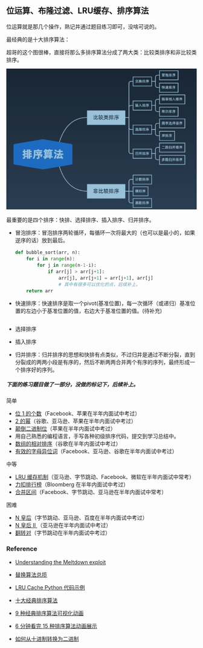 ## 位运算、布隆过滤、LRU缓存、排序算法

位运算就是那几个操作，熟记并通过题目练习即可，没啥可说的。

最经典的是十大排序算法：

超哥的这个图很棒，直接将那么多排序算法分成了两大类：比较类排序和非比较类排序。

![排序分类](sort_class.png)

最重要的是四个排序：快排、选择排序、插入排序、归并排序。

* 冒泡排序：冒泡排序两轮循环，每循环一次将最大的（也可以是最小的，如果逆序的话）放到最后。

  ````python
  def bubble_sort(arr, n):
      for i in range(n):
          for j in range(n-1-i):
              if arr[j] > arr[j+1]:
                  arr[j], arr[j+1] = arr[j+1], arr[j]
                  # 其中有很多可以优化的点，后续补上。
      return arr
  ````

  

* 快速排序：快速排序是取一个pivot(基准位置)，每一次循环（或递归）基准位置的左边小于基准位置的值，右边大于基准位置的值。(待补充)

  ````
  
  ````

  

* 选择排序

* 插入排序

* 归并排序：归并排序的思想和快排有点类似，不过归并是通过不断分裂，直到分裂成的两两小段是有序的，然后不断两两合并两个有序的序列，最终形成一个排序好的序列。

  

##### 下面的练习题目做了一部分，没做的标记下，后续补上。

简单

- [位 1 的个数](https://leetcode-cn.com/problems/number-of-1-bits/)（Facebook、苹果在半年内面试中考过）
- [2 的幂](https://leetcode-cn.com/problems/power-of-two/)（谷歌、亚马逊、苹果在半年内面试中考过）
- [颠倒二进制位](https://leetcode-cn.com/problems/reverse-bits/)（苹果在半年内面试中考过）
- 用自己熟悉的编程语言，手写各种初级排序代码，提交到学习总结中。
- [数组的相对排序](https://leetcode-cn.com/problems/relative-sort-array/)（谷歌在半年内面试中考过）
- [有效的字母异位词](https://leetcode-cn.com/problems/valid-anagram/)（Facebook、亚马逊、谷歌在半年内面试中考过）

中等

- [LRU 缓存机制](https://leetcode-cn.com/problems/lru-cache/#/)（亚马逊、字节跳动、Facebook、微软在半年内面试中常考）
- [力扣排行榜](https://leetcode-cn.com/problems/design-a-leaderboard/)（Bloomberg 在半年内面试中考过）
- [合并区间](https://leetcode-cn.com/problems/merge-intervals/)（Facebook、字节跳动、亚马逊在半年内面试中常考）

困难

- [N 皇后](https://leetcode-cn.com/problems/n-queens/description/)（字节跳动、亚马逊、百度在半年内面试中考过）
- [N 皇后 II ](https://leetcode-cn.com/problems/n-queens-ii/description/)（亚马逊在半年内面试中考过）
- [翻转对](https://leetcode-cn.com/problems/reverse-pairs/)（字节跳动在半年内面试中考过）



### Reference

- [Understanding the Meltdown exploit](https://www.sqlpassion.at/archive/2018/01/06/understanding-the-meltdown-exploit-in-my-own-simple-words/)
- [替换算法总揽](https://en.wikipedia.org/wiki/Cache_replacement_policies)
- [LRU Cache Python 代码示例](https://shimo.im/docs/CoyPAyXooGcDuLQo)

- [十大经典排序算法](https://www.cnblogs.com/onepixel/p/7674659.html)
- [9 种经典排序算法可视化动画](https://www.bilibili.com/video/av25136272)
- [6 分钟看完 15 种排序算法动画展示](https://www.bilibili.com/video/av63851336)
- [如何从十进制转换为二进制](https://zh.wikihow.com/从十进制转换为二进制)

